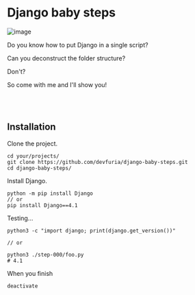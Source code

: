 # Django baby steps

![image](https://user-images.githubusercontent.com/1257048/203446738-7c15fb76-5edf-4853-bb6d-bf0d3795bc46.png)

Do you know how to put Django in a single script?

Can you deconstruct the folder structure?

Don't?

So come with me and I'll show you!

<br/><br/>

## Installation

Clone the project.

    cd your/projects/
    git clone https://github.com/devfuria/django-baby-steps.git
    cd django-baby-steps/



Install Django.

    python -m pip install Django
    // or
    pip install Django==4.1

Testing...

    python3 -c "import django; print(django.get_version())"

    // or

    python3 ./step-000/foo.py
    # 4.1

When you finish

    deactivate
